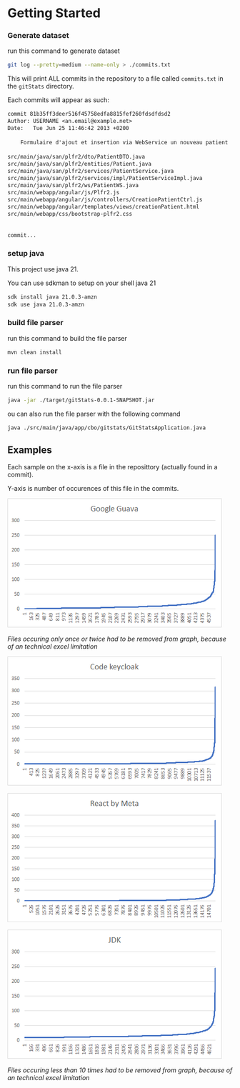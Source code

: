 # Getting Started

### Generate dataset

run this command to generate dataset
```bash
git log --pretty=medium --name-only > ./commits.txt
```
This will print ALL commits in the repository to a file called `commits.txt` in the `gitStats` directory.

Each commits will appear as such:
```
commit 81b35ff3deer516f45758edfa8815fef260fdsdfdsd2
Author: USERNAME <an.email@example.net>
Date:   Tue Jun 25 11:46:42 2013 +0200

    Formulaire d'ajout et insertion via WebService un nouveau patient

src/main/java/san/plfr2/dto/PatientDTO.java
src/main/java/san/plfr2/entities/Patient.java
src/main/java/san/plfr2/services/PatientService.java
src/main/java/san/plfr2/services/impl/PatientServiceImpl.java
src/main/java/san/plfr2/ws/PatientWS.java
src/main/webapp/angular/js/Plfr2.js
src/main/webapp/angular/js/controllers/CreationPatientCtrl.js
src/main/webapp/angular/templates/views/creationPatient.html
src/main/webapp/css/bootstrap-plfr2.css


commit...
```

### setup java
This project use java 21.

You can use sdkman to setup on your shell java 21
```bash
sdk install java 21.0.3-amzn
sdk use java 21.0.3-amzn
```

### build file parser

run this command to build the file parser
```bash
mvn clean install
```

### run file parser

run this command to run the file parser
```bash
java -jar ./target/gitStats-0.0.1-SNAPSHOT.jar
```
ou can also run the file parser with the following command
```bash
java ./src/main/java/app/cbo/gitstats/GitStatsApplication.java
```



## Examples

Each sample on the x-axis is a file in the reposittory (actually found in a commit).

Y-axis is number of occurences of this file in the commits.

![./mdimgs/GUAVA.png](./mdimgs/GUAVA.png)

<i>Files occuring only once or twice had to be removed from graph, because of an technical excel limitation</i>

![./mdimgs/KC.png](./mdimgs/KC.png)

![./mdimgs/REACT.png](./mdimgs/REACT.png)

![./mdimgs/JDK.png](./mdimgs/JDK.png)

<i>Files occuring less than 10 times had to be removed from graph, because of an technical excel limitation</i>

